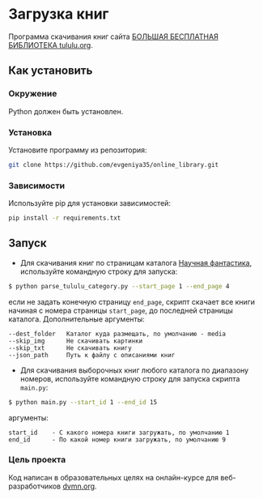 # Загрузка книг

Программа скачивания книг сайта [БОЛЬШАЯ БЕСПЛАТНАЯ БИБЛИОТЕКА tululu.org](https://tululu.org/).

## Как установить

### Окружение
Python должен быть установлен.

### Установка
Установите программу из репозитория:
```bash
git clone https://github.com/evgeniya35/online_library.git
```

### Зависимости
Используйте pip для установки зависимостей:
```bash
pip install -r requirements.txt
```

 ## Запуск

- Для скачивания книг по страницам каталога [Научная фантастика](http://tululu.org/l55/), используйте командную строку для запуска:
```bash
$ python parse_tululu_category.py --start_page 1 --end_page 4
```
если не задать конечную страницу `end_page`, скрипт скачает все книги начиная с номера страницы `start_page`, до последней страницы каталога.
Дополнительные аргументы:
```
--dest_folder   Каталог куда размещать, по умолчанию - media
--skip_img      Не скачивать картинки
--skip_txt      Не скачивать книгу
--json_path     Путь к файлу с описаниями книг
```
 
- Для скачивания выборочных книг любого каталога по диапазону номеров, используйте командную строку для запуска скрипта `main.py`:
```bash 
$ python main.py --start_id 1 --end_id 15
```
аргументы:
```
start_id    - С какого номера книги загружать, по умолчанию 1
end_id      - По какой номер книги загружать, по умолчанию 9
```

### Цель проекта

Код написан в образовательных целях на онлайн-курсе для веб-разработчиков [dvmn.org](https://dvmn.org/).
